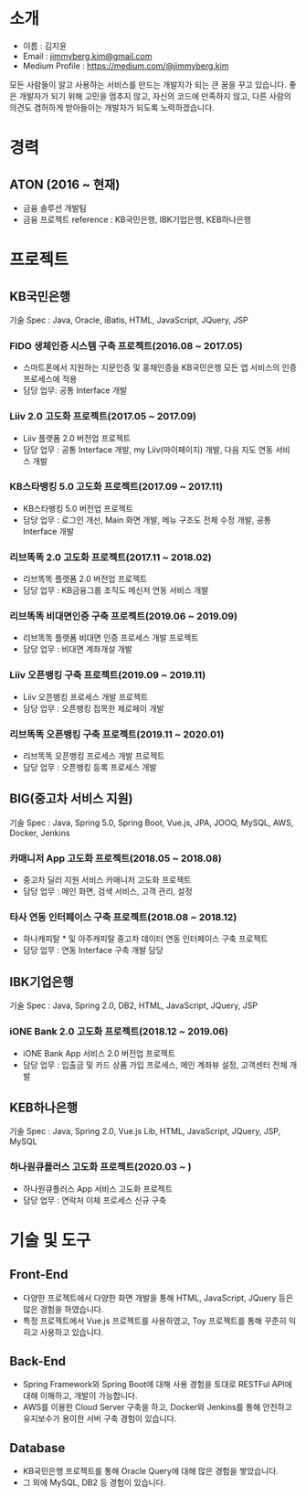 # 소개
* 이름 : 김지윤
* Email : jimmyberg.kim@gmail.com
* Medium Profile : https://medium.com/@jimmyberg.kim

모든 사람들이 알고 사용하는 서비스를 만드는 개발자가 되는 큰 꿈을 꾸고 있습니다. 좋은 개발자가 되기 위해 고민을 멈추지 않고, 자신의 코드에 만족하지 않고, 다른 사람의 의견도 겸허하게 받아들이는 개발자가 되도록 노력하겠습니다.

# 경력
## ATON (2016 ~ 현재)
* 금융 솔루션 개발팀
* 금융 프로젝트 reference : KB국민은행, IBK기업은행, KEB하나은행

# 프로젝트
## KB국민은행
기술 Spec : Java, Oracle, iBatis, HTML, JavaScript, JQuery, JSP
### FIDO 생체인증 시스템 구축 프로젝트(2016.08 ~ 2017.05)
* 스마트폰에서 지원하는 지문인증 및 홍채인증을 KB국민은행 모든 앱 서비스의 인증 프로세스에 적용
* 담당 업무: 공통 Interface 개발

### Liiv 2.0 고도화 프로젝트(2017.05 ~ 2017.09)
* Liiv 플랫폼 2.0 버전업 프로젝트
* 담당 업무 : 공통 Interface 개발, my Liiv(마이페이지) 개발, 다음 지도 연동 서비스 개발

### KB스타뱅킹 5.0 고도화 프로젝트(2017.09 ~ 2017.11)
* KB스타뱅킹 5.0 버전업 프로젝트
* 담당 업무 : 로그인 개선, Main 화면 개발, 메뉴 구조도 전체 수정 개발, 공통 Interface 개발

### 리브똑똑 2.0 고도화 프로젝트(2017.11 ~ 2018.02)
* 리브똑똑 플랫폼 2.0 버전업 프로젝트
* 담당 업무 : KB금융그룹 조직도 메신저 연동 서비스 개발

### 리브똑똑 비대면인증 구축 프로젝트(2019.06 ~ 2019.09)
* 리브똑똑 플랫폼 비대면 인증 프로세스 개발 프로젝트
* 담당 업무 : 비대면 계좌개설 개발

### Liiv 오픈뱅킹 구축 프로젝트(2019.09 ~ 2019.11)
* Liiv 오픈뱅킹 프로세스 개발 프로젝트
* 담당 업무 : 오픈뱅킹 접목한 제로페이 개발

### 리브똑똑 오픈뱅킹 구축 프로젝트(2019.11 ~ 2020.01)
* 리브똑똑 오픈뱅킹 프로세스 개발 프로젝트
* 담당 업무 : 오픈뱅킹 등록 프로세스 개발

## BIG(중고차 서비스 지원)
기술 Spec : Java, Spring 5.0, Spring Boot, Vue.js, JPA, JOOQ, MySQL, AWS, Docker, Jenkins
### 카매니저 App 고도화 프로젝트(2018.05 ~ 2018.08)
* 중고차 딜러 지원 서비스 카매니저 고도화 프로젝트
* 담당 업무 : 메인 화면, 검색 서비스, 고객 관리, 설정

### 타사 연동 인터페이스 구축 프로젝트(2018.08 ~ 2018.12)
* 하나캐피탈 * 및 아주캐피탈 중고차 데이터 연동 인터페이스 구축 프로젝트
* 담당 업무 : 연동 Interface 구축 개발 담당

## IBK기업은행
기술 Spec : Java, Spring 2.0, DB2, HTML, JavaScript, JQuery, JSP
### iONE Bank 2.0 고도화 프로젝트(2018.12 ~ 2019.06)
* iONE Bank App 서비스 2.0 버전업 프로젝트
* 담당 업무 : 입출금 및 카드 상품 가입 프로세스, 메인 계좌뷰 설정, 고객센터 전체 개발

## KEB하나은행
기술 Spec : Java, Spring 2.0, Vue.js Lib, HTML, JavaScript, JQuery, JSP, MySQL
### 하나원큐플러스 고도화 프로젝트(2020.03 ~ )
* 하나원큐플러스 App 서비스 고도화 프로젝트
* 담당 업무 : 연락처 이체 프로세스 신규 구축

# 기술 및 도구
## Front-End
* 다양한 프로젝트에서 다양한 화면 개발을 통해 HTML, JavaScript, JQuery 등은 많은 경험을 하였습니다.
* 특정 프로젝트에서 Vue.js 프로젝트를 사용하였고, Toy 프로젝트를 통해 꾸준히 익히고 사용하고 있습니다.

## Back-End
* Spring Framework와 Spring Boot에 대해 사용 경험을 토대로 RESTFul API에 대해 이해하고, 개발이 가능합니다.
* AWS를 이용한 Cloud Server 구축을 하고, Docker와 Jenkins를 통해 안전하고 유지보수가 용이한 서버 구축 경험이 있습니다.

## Database
* KB국민은행 프로젝트를 통해 Oracle Query에 대해 많은 경험을 쌓았습니다.
* 그 외에 MySQL, DB2 등 경험이 있습니다.
